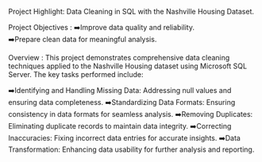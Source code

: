 Project Highlight: Data Cleaning in SQL with the Nashville Housing Dataset.

Project Objectives : 
                   ➡️Improve data quality and reliability.                                                               
                   ➡️Prepare clean data for meaningful analysis.

Overview : This project demonstrates comprehensive data cleaning techniques applied to the Nashville Housing dataset using Microsoft SQL Server. The key tasks performed include:

➡️Identifying and Handling Missing Data: Addressing null values and ensuring data completeness.
➡️Standardizing Data Formats: Ensuring consistency in data formats for seamless analysis.
➡️Removing Duplicates: Eliminating duplicate records to maintain data integrity.
➡️Correcting Inaccuracies: Fixing incorrect data entries for accurate insights.
➡️Data Transformation: Enhancing data usability for further analysis and reporting.
